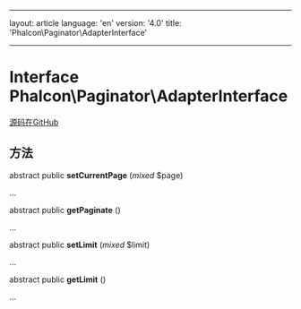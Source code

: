 * * *

layout: article language: 'en' version: '4.0' title: 'Phalcon\Paginator\AdapterInterface'

* * *

# Interface **Phalcon\Paginator\AdapterInterface**

<a href="https://github.com/phalcon/cphalcon/tree/v4.0.0/phalcon/paginator/adapterinterface.zep" class="btn btn-default btn-sm">源码在GitHub</a>

## 方法

abstract public **setCurrentPage** (*mixed* $page)

...

abstract public **getPaginate** ()

...

abstract public **setLimit** (*mixed* $limit)

...

abstract public **getLimit** ()

...